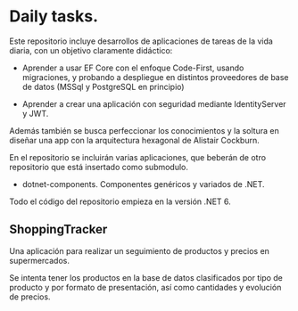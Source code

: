 # Daily tasks.

Este repositorio incluye desarrollos de aplicaciones de tareas de la vida diaria, con un objetivo claramente didáctico:

* Aprender a usar EF Core con el enfoque Code-First, usando migraciones, y probando a despliegue en distintos proveedores de base de datos (MSSql y PostgreSQL en principio)

* Aprender a crear una aplicación con seguridad mediante IdentityServer y JWT.

Además también se busca perfeccionar los conocimientos y la soltura en diseñar una app con la arquitectura hexagonal de Alistair Cockburn.

En el repositorio se incluirán varias aplicaciones, que beberán de otro repositorio que está insertado como submodulo.

* dotnet-components. Componentes genéricos y variados de .NET.

Todo el código del repositorio empieza en la versión .NET 6.

## ShoppingTracker

Una aplicación para realizar un seguimiento de productos y precios en supermercados.

Se intenta tener los productos en la base de datos clasificados por tipo de producto y por formato de presentación, así como cantidades y evolución de precios.